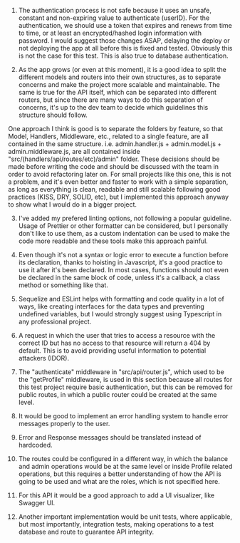 1. The authentication process is not safe because it uses an unsafe, constant and non-expiring value to authenticate (userID).
For the authentication, we should use a token that expires and renews from time to time, or at least an encrypted/hashed login information with password. I would suggest those changes ASAP, delaying the deploy or not deploying the app at all before this is fixed and tested. Obviously this is not the case for this test. This is also true to database authentication.

2. As the app grows (or even at this moment), it is a good idea to split the different models and routers into their own structures, as to separate concerns and make the project more scalable and maintainable. The same is true for the API itself, which can be separated into different routers, but since there are many ways to do this separation of concerns, it's up to the dev team to decide which guidelines this structure should follow.

One approach I think is good is to separate the folders by feature, so that Model, Handlers, Middleware, etc., related to a single feature, are all contained in the same structure. i.e. admin.handler.js + admin.model.js + admin.middleware.js, are all contained inside "src/(handlers/api/routes/etc)/admin" folder. These decisions should be made before writing the code and should be discussed with the team in order to avoid refactoring later on. For small projects like this one, this is not a problem, and it's even better and faster to work with a simple separation, as long as everything is clean, readable and still scalable following good practices (KISS, DRY, SOLID, etc), but I implemented this approach anyway to show what I would do in a bigger project.

3. I've added my prefered linting options, not following a popular guideline. Usage of Prettier or other formatter can be considered, but I personally don't like to use them, as a custom indentation can be used to make the code more readable and these tools make this approach painful.

4. Even though it's not a syntax or logic error to execute a function before its declaration, thanks to hoisting in Javascript, it's a good practice to use it after it's been declared. In most cases, functions should not even be declared in the same block of code, unless it's a callback, a class method or something like that.

5. Sequelize and ESLint helps with formatting and code quality in a lot of ways, like creating interfaces for the data types and preventing undefined variables, but I would strongly suggest using Typescript in any professional project.

6. A request in which the user that tries to access a resource with the correct ID but has no access to that resource will return a 404 by default. This is to avoid providing useful information to potential attackers (IDOR).

7. The "authenticate" middleware in "src/api/router.js", which used to be the "getProfile" middleware, is used in this section because all routes for this test project require basic authentication, but this can be removed for public routes, in which a public router could be created at the same level.

8. It would be good to implement an error handling system to handle error messages properly to the user.

9. Error and Response messages should be translated instead of hardcoded.

10. The routes could be configured in a different way, in which the balance and admin operations would be at the same level or inside Profile related operations, but this requires a better understanding of how the API is going to be used and what are the roles, which is not specified here.

11. For this API it would be a good approach to add a UI visualizer, like Swagger UI.

12. Another important implementation would be unit tests, where applicable, but most importantly, integration tests, making operations to a test database and route to guarantee API integrity.